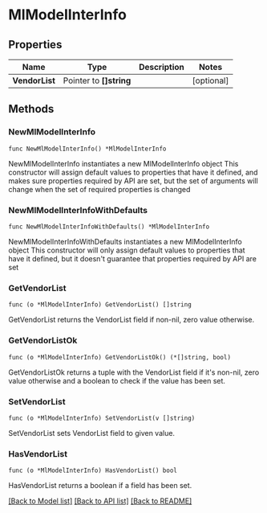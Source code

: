 # MlModelInterInfo

## Properties

Name | Type | Description | Notes
------------ | ------------- | ------------- | -------------
**VendorList** | Pointer to **[]string** |  | [optional] 

## Methods

### NewMlModelInterInfo

`func NewMlModelInterInfo() *MlModelInterInfo`

NewMlModelInterInfo instantiates a new MlModelInterInfo object
This constructor will assign default values to properties that have it defined,
and makes sure properties required by API are set, but the set of arguments
will change when the set of required properties is changed

### NewMlModelInterInfoWithDefaults

`func NewMlModelInterInfoWithDefaults() *MlModelInterInfo`

NewMlModelInterInfoWithDefaults instantiates a new MlModelInterInfo object
This constructor will only assign default values to properties that have it defined,
but it doesn't guarantee that properties required by API are set

### GetVendorList

`func (o *MlModelInterInfo) GetVendorList() []string`

GetVendorList returns the VendorList field if non-nil, zero value otherwise.

### GetVendorListOk

`func (o *MlModelInterInfo) GetVendorListOk() (*[]string, bool)`

GetVendorListOk returns a tuple with the VendorList field if it's non-nil, zero value otherwise
and a boolean to check if the value has been set.

### SetVendorList

`func (o *MlModelInterInfo) SetVendorList(v []string)`

SetVendorList sets VendorList field to given value.

### HasVendorList

`func (o *MlModelInterInfo) HasVendorList() bool`

HasVendorList returns a boolean if a field has been set.


[[Back to Model list]](../README.md#documentation-for-models) [[Back to API list]](../README.md#documentation-for-api-endpoints) [[Back to README]](../README.md)



